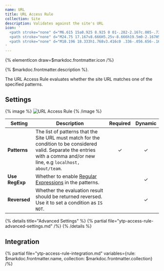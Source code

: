 ```yaml
---
name: URL
title: URL Access Rule
collection: Site
description: Validates against the site's URL
icon: '
  <path stroke="none" d="M6.615 15a8.925 8.925 0 01-.282-2.167c.005-.73.1-1.458.282-2.166h3.662a17.823 17.823 0 00-.152 2.166c.007.725.057 1.448.152 2.167h2.188a15.958 15.958 0 01-.173-2.167c.008-.725.065-1.449.173-2.166h5.07c.108.717.165 1.441.173 2.166-.008.726-.066 1.45-.173 2.167h2.188c.095-.719.145-1.442.152-2.167a17.823 17.823 0 00-.152-2.166h3.662c.182.708.277 1.435.282 2.166A8.925 8.925 0 0123.385 15l2.448 1.083v-3.25C25.833 6.89 20.943 2 15 2 9.057 2 4.167 6.89 4.167 12.833v3.25L6.615 15zm15.882-6.5H19.3a16.953 16.953 0 00-1.495-3.857 8.703 8.703 0 014.69 3.857zM15 4.21a15.27 15.27 0 012.07 4.29h-4.14A15.27 15.27 0 0115 4.21zm-2.806.433A16.953 16.953 0 0010.7 8.5H7.503a8.657 8.657 0 014.691-3.857z"/>
  <path stroke="none" d="M24.75 17.167v8.666H5.25v-8.666h19.5m0-2.167H5.25a2.177 2.177 0 00-2.167 2.167v8.666c0 1.19.978 2.167 2.167 2.167h19.5a2.177 2.177 0 002.167-2.167v-8.666A2.177 2.177 0 0024.75 15z"/>
  <path stroke="none" d="M10.196 18.333h1.768v3.416c0 .336-.056.656-.16.96-.104.296-.272.56-.496.784a1.967 1.967 0 01-.712.48c-.344.128-.752.192-1.232.192-.28 0-.584-.024-.912-.064-.336-.04-.608-.112-.832-.232a2.15 2.15 0 01-.608-.488 1.929 1.929 0 01-.376-.664 3.63 3.63 0 01-.16-.968v-3.416h1.76v3.496c0 .312.088.56.264.736.176.176.416.264.72.264s.544-.088.72-.264c.168-.168.256-.416.256-.736v-3.496zM13.156 24.061v-5.728h2.952c.544 0 .96.048 1.256.144.288.088.52.264.696.52.176.256.264.56.264.928 0 .32-.064.592-.2.824-.136.232-.32.416-.56.56-.152.088-.36.168-.624.224.216.072.368.144.464.208.064.048.16.152.28.304.128.152.208.272.248.352l.856 1.664h-2l-.944-1.752c-.12-.224-.224-.368-.32-.44a.748.748 0 00-.432-.136h-.16v2.328h-1.776zm1.776-3.408h.752c.08 0 .232-.024.464-.08a.425.425 0 00.288-.176.548.548 0 00.112-.336.522.522 0 00-.176-.424c-.12-.096-.336-.144-.656-.144h-.784v1.16zM19.355 18.333h1.768v4.32h2.768v1.408h-4.536v-5.728z"/>
'
---
```


{% elementIcon draw=$markdoc.frontmatter.icon /%}

{% $markdoc.frontmatter.description %}.

The URL Access Rule evaluates whether the site URL matches one of the specified patterns.

## Settings

{% image %}
![URL Access Rule](/assets/ytp/access/rule-url.webp)
{% /image %}

| Setting | Description | Required | Dynamic |
| ------- | ----------- | :------: | :-----: |
| **Patterns** | The list of patterns that the Site URL must match for the condition to be considered valid. Separate the entries with a comma and/or new line, e.g `localhost, about/team`. | &#x2713; | &#x2713; |
| **Use RegExp** | Whether to enable [Regular Expressions](https://regex101.com) in the patterns. | | &#x2713; |
| **Reversed** | Whether the evaluation result should be returned reversed. Use it to set a condition as `IS NOT`. | | &#x2713; |

{% details title="Advanced Settings" %}
    {% partial file="ytp-access-rule-advanced-settings.md" /%}
{% /details %}

## Integration

{% partial file="ytp-access-rule-integration.md" variables={rule: $markdoc.frontmatter.name, collection: $markdoc.frontmatter.collection} /%}
